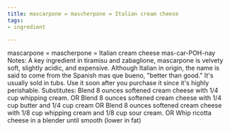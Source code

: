 ```yaml
---
title: mascarpone = mascherpone = Italian cream cheese
tags:
- ingredient

---
```

mascarpone = mascherpone = Italian cream cheese mas-car-POH-nay Notes: A key ingredient in tiramisu and zabaglione, mascarpone is velvety soft, slightly acidic, and expensive. Although Italian in origin, the name is said to come from the Spanish mas que bueno, "better than good." It's usually sold in tubs. Use it soon after you purchase it since it's highly perishable. Substitutes: Blend 8 ounces softened cream cheese with 1/4 cup whipping cream. OR Blend 8 ounces softened cream cheese with 1/4 cup butter and 1/4 cup cream OR Blend 8 ounces softened cream cheese with 1/8 cup whipping cream and 1/8 cup sour cream. OR Whip ricotta cheese in a blender until smooth (lower in fat)

